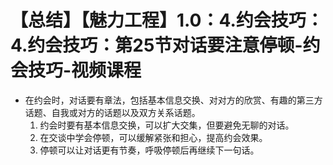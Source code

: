 # 【总结】【魅力工程】1.0：4.约会技巧：4.约会技巧：第25节对话要注意停顿-约会技巧-视频课程

-   在约会时，对话要有章法，包括基本信息交换、对对方的欣赏、有趣的第三方话题、自我或对方的话题以及双方关系话题。
    1.  约会时要有基本信息交换，可以扩大交集，但要避免无聊的对话。
    2.  在交谈中学会停顿，可以缓解紧张和担心，提高约会效果。
    3.  停顿可以让对话更有节奏，呼吸停顿后再继续下一句话。
